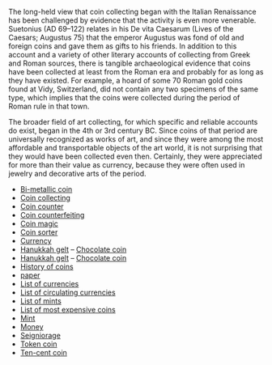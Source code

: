 The long-held view that coin collecting began with the Italian Renaissance has been challenged by evidence that the activity is even more venerable. Suetonius (AD 69–122) relates in his De vita Caesarum (Lives of the Caesars; Augustus 75) that the emperor Augustus was fond of old and foreign coins and gave them as gifts to his friends. In addition to this account and a variety of other literary accounts of collecting from Greek and Roman sources, there is tangible archaeological evidence that coins have been collected at least from the Roman era and probably for as long as they have existed. For example, a hoard of some 70 Roman gold coins found at Vidy, Switzerland, did not contain any two specimens of the same type, which implies that the coins were collected during the period of Roman rule in that town.

The broader field of art collecting, for which specific and reliable accounts do exist, began in the 4th or 3rd century BC. Since coins of that period are universally recognized as works of art, and since they were among the most affordable and transportable objects of the art world, it is not surprising that they would have been collected even then. Certainly, they were appreciated for more than their value as currency, because they were often used in jewelry and decorative arts of the period.

<ul><li><a href="/wiki/Bi-metallic_coin" title="Bi-metallic coin">Bi-metallic coin</a></li>
<li><a href="/wiki/Coin_collecting" title="Coin collecting">Coin collecting</a></li>
<li><a href="/wiki/Coin_counter" class="mw-redirect" title="Coin counter">Coin counter</a></li>
<li><a href="/wiki/Coin_counterfeiting" title="Coin counterfeiting">Coin counterfeiting</a></li>
<li><a href="/wiki/Coin_magic" title="Coin magic">Coin magic</a></li>
<li><a href="/wiki/Coin_sorter" class="mw-redirect" title="Coin sorter">Coin sorter</a></li>
<li><a href="/wiki/Currency" title="Currency">Currency</a></li>
<li><a href="/wiki/Hanukkah_gelt" title="Hanukkah gelt">Hanukkah gelt</a> – <a href="/wiki/Chocolate_coin" title="Chocolate coin">Chocolate coin</a></li>
<li><a href="/wiki/Hanukkah_gelt" title="Hanukkah gelt">Hanukkah gelt</a> – <a href="/wiki/Chocolate_coin" title="Chocolate coin">Chocolate coin</a></li>
<li><a href="/wiki/History_of_coins" title="History of coins">History of coins</a></li>
<li><a href="https://essaymin.com/cn/" title="paper">paper</a></li>
<li><a href="/wiki/List_of_currencies" title="List of currencies">List of currencies</a></li>
<li><a href="/wiki/List_of_circulating_currencies" title="List of circulating currencies">List of circulating currencies</a></li>
<li><a href="/wiki/List_of_mints" title="List of mints">List of mints</a></li>
<li><a href="/wiki/List_of_most_expensive_coins" title="List of most expensive coins">List of most expensive coins</a></li>
<li><a href="/wiki/Mint_(coin)" class="mw-redirect" title="Mint (coin)">Mint</a></li>
<li><a href="/wiki/Money" title="Money">Money</a></li>
<li><a href="/wiki/Seigniorage" title="Seigniorage">Seigniorage</a></li>
<li><a href="/wiki/Token_coin" title="Token coin">Token coin</a></li>
<li><a href="/wiki/Ten-cent_coin" title="Ten-cent coin">Ten-cent coin</a></li></ul></div>
